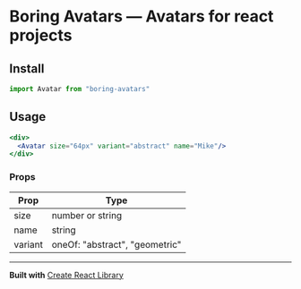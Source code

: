 # Boring Avatars — Avatars for react projects

## Install

```jsx
import Avatar from "boring-avatars"
```

## Usage
```jsx
<div>
  <Avatar size="64px" variant="abstract" name="Mike"/>
</div>
```

### Props
|Prop      |Type                            |
|---       |---                             |
|size      |number or string                |
|name      |string                          |
|variant   |oneOf: "abstract", "geometric"  |


---------------

**Built with**
[Create React Library](https://github.com/DimiMikadze/create-react-library)
